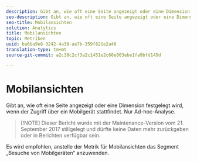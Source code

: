 ```yaml
---
description: Gibt an, wie oft eine Seite angezeigt oder eine Dimension festgelegt wird, wenn der Zugriff über ein Mobilgerät stattfindet. Nur Ad-hoc-Analyse.
seo-description: Gibt an, wie oft eine Seite angezeigt oder eine Dimension festgelegt wird, wenn der Zugriff über ein Mobilgerät stattfindet. Nur Ad-hoc-Analyse.
seo-title: Mobilansichten
solution: Analytics
title: Mobilansichten
topic: Metriken
uuid: ba6ba9e8-3242-4a38-ae7b-359f821e2a46
translation-type: tm+mt
source-git-commit: a2c38c2cf3a2c1451e2c60e003ebe1fa9bfd145d

---
```



# Mobilansichten

Gibt an, wie oft eine Seite angezeigt oder eine Dimension festgelegt wird, wenn der Zugriff über ein Mobilgerät stattfindet. Nur Ad-hoc-Analyse.

> [!NOTE] Dieser Bericht wurde mit der Maintenance-Version vom 21. September 2017 stillgelegt und dürfte keine Daten mehr zurückgeben oder in Berichten verfügbar sein.

Es wird empfohlen, anstelle der Metrik für Mobilansichten das Segment „Besuche von Mobilgeräten“ anzuwenden.
